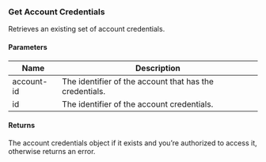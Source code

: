 ### Get Account Credentials

Retrieves an existing set of account credentials.

#### Parameters

<table>
    <thead>
        <tr>
            <th>Name</th>
            <th>Description</th>
        </tr>
    </thead>
    <tbody>
        <tr>
            <td>account-id</td>
            <td>The identifier of the account that has the credentials.</td>
        </tr>
        <tr>
            <td>id</td>
            <td>The identifier of the account credentials.</td>
        </tr>
    </tbody>
</table>

#### Returns

The account credentials object if it exists and you’re authorized to access it, otherwise returns an error.
